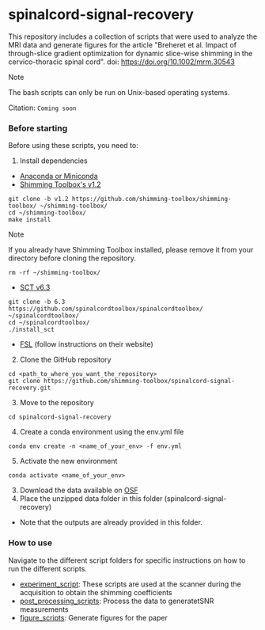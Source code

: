 # spinalcord-signal-recovery

This repository includes a collection of scripts that were used to analyze the MRI data and generate figures for the article "Breheret et al. Impact of through-slice gradient optimization for dynamic slice-wise shimming in the cervico-thoracic spinal cord".
doi: https://doi.org/10.1002/mrm.30543

> [!NOTE]  
> The bash scripts can only be run on Unix-based operating systems.

Citation:
```Coming soon```

### Before starting

Before using these scripts, you need to:
1. Install dependencies
* [Anaconda or Miniconda](https://www.anaconda.com/download/success)
* [Shimming Toolbox's v1.2](https://github.com/shimming-toolbox/shimming-toolbox/releases/tag/v1.2)
```
git clone -b v1.2 https://github.com/shimming-toolbox/shimming-toolbox/ ~/shimming-toolbox/
cd ~/shimming-toolbox/
make install
```
>[!NOTE]
> If you already have Shimming Toolbox installed, please remove it from your directory before cloning the repository.
```
rm -rf ~/shimming-toolbox/
```
* [SCT v6.3](https://github.com/spinalcordtoolbox/spinalcordtoolbox/releases/tag/6.3)
```
git clone -b 6.3 https://github.com/spinalcordtoolbox/spinalcordtoolbox/ ~/spinalcordtoolbox/
cd ~/spinalcordtoolbox/
./install_sct
```
* [FSL](https://fsl.fmrib.ox.ac.uk/fsl/docs/#/install/index) (follow instructions on their website)
2. Clone the GitHub repository
```
cd <path_to_where_you_want_the_repository>
git clone https://github.com/shimming-toolbox/spinalcord-signal-recovery.git
```
3. Move to the repository
```
cd spinalcord-signal-recovery
```
4. Create a conda environment using the env.yml file
```
conda env create -n <name_of_your_env> -f env.yml
```
5. Activate the new environment
```
conda activate <name_of_your_env>
```
3. Download the data available on [OSF](https://osf.io/rs6tv/)
4. Place the unzipped data folder in this folder (spinalcord-signal-recovery)
* Note that the outputs are already provided in this folder.


### How to use

Navigate to the different script folders for specific instructions on how to run the different scripts. 
* [experiment_script](https://github.com/shimming-toolbox/spinalcord-signal-recovery/tree/main/scripts/experiment_script): These scripts are used at the scanner during the acquisition to obtain the shimming coefficients
* [post_processing_scripts](https://github.com/shimming-toolbox/spinalcord-signal-recovery/tree/main/scripts/post_processing_scripts): Process the data to generatetSNR measurements
* [figure_scripts](https://github.com/shimming-toolbox/spinalcord-signal-recovery/tree/main/scripts/figure_scripts): Generate figures for the paper
